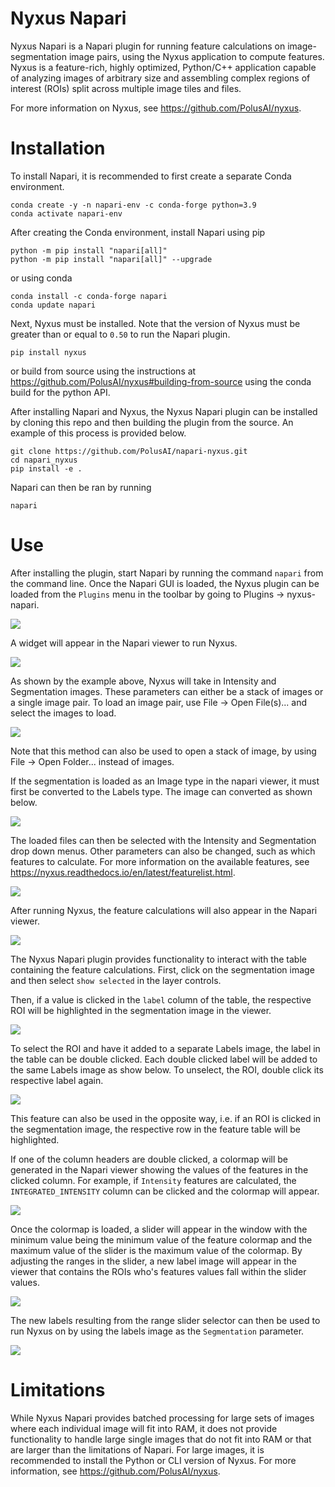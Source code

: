 # Nyxus Napari

Nyxus Napari is a Napari plugin for running feature calculations on image-segmentation image pairs, using the
Nyxus application to compute features. Nyxus is a feature-rich, highly optimized, Python/C++ application capable 
of analyzing images of arbitrary size and assembling complex regions of interest (ROIs) split across multiple image tiles and files. 

For more information on Nyxus, see https://github.com/PolusAI/nyxus.
 
# Installation 

To install Napari, it is recommended to first create a separate Conda environment. 

```
conda create -y -n napari-env -c conda-forge python=3.9
conda activate napari-env
```

After creating the Conda environment,
install Napari using pip

```
python -m pip install "napari[all]"
python -m pip install "napari[all]" --upgrade
```

or using conda

```
conda install -c conda-forge napari
conda update napari
```

Next, Nyxus must be installed. Note that the version of Nyxus must be greater than or equal to `0.50` to run the Napari plugin.

`pip install nyxus`

or build from source using the instructions at https://github.com/PolusAI/nyxus#building-from-source using the conda build for the
python API.

After installing Napari and Nyxus, the Nyxus Napari plugin can be installed by cloning this repo and then building the plugin from the source. 
An example of this process is provided below.

```
git clone https://github.com/PolusAI/napari-nyxus.git
cd napari_nyxus
pip install -e .
```

Napari can then be ran by running 

```
napari
````

# Use
After installing the plugin, start Napari by running the command `napari` from the command line. Once the Napari 
GUI is loaded, the Nyxus plugin can be loaded from the `Plugins` menu in the toolbar by going to Plugins -> nyxus-napari.

![](https://github.com/PolusAI/napari-nyxus/raw/main/docs/source/img/plugin_menu.png)

A widget will appear in the Napari viewer to run Nyxus.

![](https://github.com/PolusAI/napari-nyxus/raw/main/docs/source/img/nyxus_loaded.png)

As shown by the example above, Nyxus will take in Intensity and Segmentation images. These parameters can either be a stack
of images or a single image pair. To load an image pair, use File -> Open File(s)... and select the images to load.

![](https://github.com/PolusAI/napari-nyxus/raw/main/docs/source/img/open_image.png)


Note that this method can also be used to open a stack of image, by using File -> Open Folder... instead of images. 

If the segmentation is loaded as an Image type in the napari viewer, it must first be converted to the Labels type. The image can converted as shown below.

![](https://github.com/PolusAI/napari-nyxus/raw/main/docs/source/img/convert_to_labels.png)

The loaded files can then be selected with the Intensity and Segmentation drop down menus. Other parameters can also be changed,
such as which features to calculate. For more information on the available features, see https://nyxus.readthedocs.io/en/latest/featurelist.html.

![](https://github.com/PolusAI/napari-nyxus/raw/main/docs/source/img/setup_calculation.png)

After running Nyxus, the feature calculations will also appear in the Napari viewer.

![](https://github.com/PolusAI/napari-nyxus/raw/main/docs/source/img/feature_results.png)

The Nyxus Napari plugin provides functionality to interact with the table containing the feature calculations. First, click on the segmentation image and then select `show selected` in the layer controls. 


Then, if a value is clicked in the `label` column of the table, the respective ROI will be highlighted in the segmentation image in the viewer.

![](https://github.com/PolusAI/napari-nyxus/raw/main/docs/source/img/click_label.png)

To select the ROI and have it added to a separate Labels image, the label in the table can be double clicked. Each double clicked label will be added to the same Labels image as show below. To unselect, the ROI, double click its respective label again.

![](https://github.com/PolusAI/napari-nyxus/raw/main/docs/source/img/double_click_label.png)

This feature can also be used in the opposite way, i.e. if an ROI is clicked in the segmentation image, the respective row in the 
feature table will be highlighted.

If one of the column headers are double clicked, a colormap will be generated in the Napari viewer showing the values of the features in the clicked
column. For example, if `Intensity` features are calculated, the `INTEGRATED_INTENSITY` column can be clicked and the colormap will appear.

![](https://github.com/PolusAI/napari-nyxus/raw/main/docs/source/img/feature_colormap.png)

Once the colormap is loaded, a slider will appear in the window with the minimum value being the minimum value of the feature colormap and the 
maximum value of the slider is the maximum value of the colormap. By adjusting the ranges in the slider, a new label image will appear in the viewer
that contains the ROIs who's features values fall within the slider values.

![](https://github.com/PolusAI/napari-nyxus/raw/main/docs/source/img/slider_feature.png)

The new labels resulting from the range slider selector can then be used to run Nyxus on by using the labels image as the `Segmentation` parameter.

![](docs/source/img/run_on_colormap_labels.png)

# Limitations

While Nyxus Napari provides batched processing for large sets of images where each individual image will fit into RAM, 
it does not provide functionality to handle large single images that do not fit into RAM or that are larger than the 
limitations of Napari. For large images, it is recommended to install the Python or CLI version of Nyxus. 
For more information, see https://github.com/PolusAI/nyxus. 
